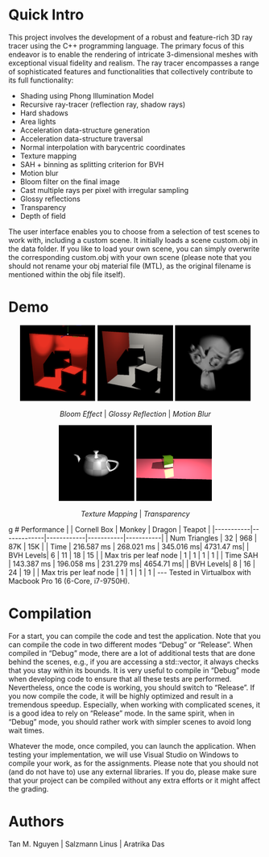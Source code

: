 # Quick Intro
This project involves the development of a robust and feature-rich 3D ray tracer using the C++ programming language. The primary focus of this endeavor is to enable the rendering of intricate 3-dimensional meshes with exceptional visual fidelity and realism. The ray tracer encompasses a range of sophisticated features and functionalities that collectively contribute to its full functionality: 
- Shading using Phong Illumination Model
- Recursive ray-tracer (reflection ray, shadow rays)
- Hard shadows
- Area lights
- Acceleration data-structure generation
- Acceleration data-structure traversal
- Normal interpolation with barycentric coordinates
- Texture mapping
- SAH + binning as splitting criterion for BVH	
- Motion blur
- Bloom filter on the final image
- Cast multiple rays per pixel with irregular sampling	
- Glossy reflections	
- Transparency
- Depth of field

The user interface enables you to choose from a selection of test scenes to work with, including a custom scene. It initially loads a scene custom.obj in the data folder. If you like to load your own scene, you can simply overwrite the corresponding custom.obj with your own scene (please note that you should not rename your obj material file (MTL), as the original filename is mentioned within the obj file itself).

# Demo
<p align="center">
    <img src="assets/bloom.png" alt="Bloom" width="150" height="150">
    <img src="assets/glossy-reflection.png" alt="Glossy Reflection" width="150" height="150">
    <img src="assets/motion-blur.png" alt="Motion Blur" width="150" height="150">
</p>
<p align="center">
    <em>Bloom Effect</em> | <em>Glossy Reflection</em> | <em>Motion Blur</em>
</p>
<p align="center">
    <img src="assets/texture-mapping.png" alt="Texture Mapping" width="150" height="150">
    <img src="assets/transparency.png" alt="Transparency" width="150" height="150">
</p>
<p align="center">
    <em>Texture Mapping</em> | <em>Transparency</em> 
</p>
g
# Performance 
|           | Cornell Box | Monkey     | Dragon    | Teapot    |
|-----------|-------------|------------|-----------|-----------|
| Num Triangles | 32       | 968        | 87K       | 15K       |
| Time      | 216.587 ms  | 268.021 ms | 345.016 ms| 4731.47 ms|
| BVH Levels| 6           | 11         | 18        | 15        |
| Max tris per leaf node | 1 | 1        | 1         | 1         |
| Time SAH  | 143.387 ms  | 196.058 ms | 231.279 ms| 4654.71 ms|
| BVH Levels| 8           | 16         | 24        | 19        |
| Max tris per leaf node | 1 | 1        | 1         | 1         |
---
Tested in Virtualbox with Macbook Pro 16 (6-Core, i7-9750H).


# Compilation
For a start, you can compile the code and test the application. Note that you can compile the code in two different modes “Debug” or “Release”. When compiled in “Debug” mode, there are a lot of additional tests that are done behind the scenes, e.g., if you are accessing a std::vector, it always checks that you stay within its bounds. It is very useful to compile in “Debug” mode when developing code to ensure that all these tests are performed. Nevertheless, once the code is working, you should switch to “Release”. If you now compile the code, it will be highly optimized and result in a tremendous speedup. Especially, when working with complicated scenes, it is a good idea to rely on “Release” mode. In the same spirit, when in “Debug” mode, you should rather work with simpler scenes to avoid long wait times.

Whatever the mode, once compiled, you can launch the application. When testing your implementation, we will use Visual Studio on Windows to compile your work, as for the assignments. Please note that you should not (and do not have to) use any external libraries. If you do, please make sure that your project can be compiled without any extra efforts or it might affect the grading.

# Authors
Tan M. Nguyen | Salzmann Linus | Aratrika Das